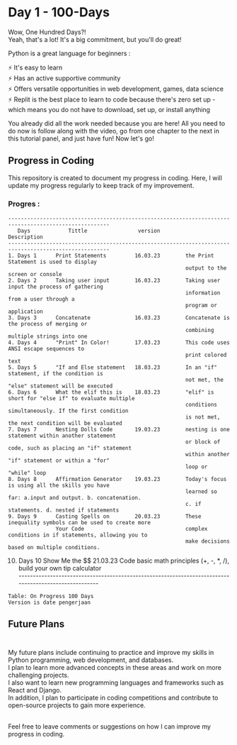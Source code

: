 
# Day 1 - 100-Days #

Wow, One Hundred Days?!<br/>
Yeah, that's a lot! It's a big commitment, but you'll do great!

Python is a great language for beginners :<br/>

   ⚡️ It's easy to learn<br/>
   ⚡️ Has an active supportive community<br/>
   ⚡️ Offers versatile opportunities in web development, games, data science<br/>
   ⚡️ Replit is the best place to learn to code because there's zero set up - which means you do not have to download, set up, or install anything<br/>

You already did all the work needed because you are here!
All you need to do now is follow along with the video, go from one chapter to the next in this tutorial panel, and just have fun! Now let's go!<br/>

## Progress in Coding<br/> ##
This repository is created to document my progress in coding.
Here, I will update my progress regularly to keep track of my improvement.

### Progres : <br/> ###

    ------------------------------------------------------------------------------------------------------
       Days            Tittle                version                      Description  
    ------------------------------------------------------------------------------------------------------
    1. Days 1      Print Statements         16.03.23        the Print Statement is used to display
                                                            output to the screen or console
    2. Days 2      Taking user input        16.03.23        Taking user input the process of gathering 
                                                            information from a user through a 
                                                            program or application
    3. Days 3      Concatenate              16.03.23        Concatenate is the process of merging or 
                                                            combining multiple strings into one          
    4. Days 4      "Print" In Color!        17.03.23        This code uses ANSI escape sequences to
                                                            print colored text                              
    5. Days 5      "If and Else statement   18.03.23        In an "if" statement, if the condition is
                                                            not met, the "else" statement will be executed
    6. Days 6      What the elif this is    18.03.23        "elif" is short for "else if" to evaluate multiple 
                                                            conditions simultaneously. If the first condition 
                                                            is not met, the next condition will be evaluated
    7. Days 7      Nesting Dolls Code       19.03.23        nesting is one statement within another statement 
                                                            or block of code, such as placing an "if" statement 
                                                            within another "if" statement or within a "for" 
                                                            loop or "while" loop
    8. Days 8      Affirmation Generator    19.03.23        Today's focus is using all the skills you have 
                                                            learned so far: a.input and output. b. concatenation.
                                                            c. if statements. d. nested if statements                                             
    9. Days 9      Casting Spells on        20.03.23        These inequality symbols can be used to create more 
                   Your Code                                complex conditions in if statements, allowing you to 
                                                            make decisions based on multiple conditions.
   10. Days 10     Show Me the $$           21.03.23        Code basic math principles (+, -, *, /), 
                                                            build your own tip calculator                                                    
    ------------------------------------------------------------------------------------------------------

    Table: On Progress 100 Days
    Version is date pengerjaan


## Future Plans <br/><br/>
My future plans include continuing to practice and improve my skills in Python programming, web development, and databases. <br/>
I plan to learn more advanced concepts in these areas and work on more challenging projects. <br/>
I also want to learn new programming languages and frameworks such as React and Django.<br/>
In addition, I plan to participate in coding competitions and contribute to open-source projects to gain more experience.<br/><br/>

Feel free to leave comments or suggestions on how I can improve my progress in coding.
